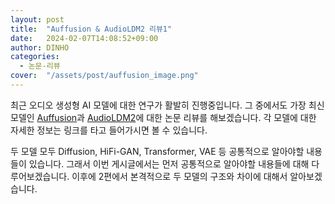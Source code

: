 ```yaml
---
layout: post
title:  "Auffusion & AudioLDM2 리뷰1"
date:   2024-02-07T14:08:52+09:00
author: DINHO
categories:
  - 논문-리뷰
cover:  "/assets/post/auffusion_image.png"
---
```


최근 오디오 생성형 AI 모델에 대한 연구가 활발히 진행중입니다. 그 중에서도 가장 최신 모델인 [Auffusion](https://auffusion.github.io/)과 [AudioLDM2](https://audioldm.github.io/audioldm2/)에 대한 논문 리뷰를 해보겠습니다. 각 모델에 대한 자세한 정보는 링크를 타고 들어가시면 볼 수 있습니다. 

두 모델 모두 Diffusion, HiFi-GAN, Transformer, VAE 등 공통적으로 알아야할 내용들이 있습니다. 그래서 이번 게시글에서는 먼저 공통적으로 알아야할 내용들에 대해 다루어보겠습니다. 이후에 2편에서 본격적으로 두 모델의 구조와 차이에 대해서 알아보겠습니다.

# 